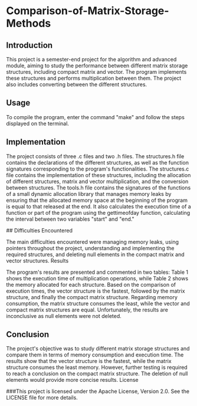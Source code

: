 # Comparison-of-Matrix-Storage-Methods

## Introduction

This project is a semester-end project for the algorithm and advanced module, aiming to study the performance between different matrix storage structures, including compact matrix and vector. The program implements these structures and performs multiplication between them. The project also includes converting between the different structures.

## Usage

To compile the program, enter the command "make" and follow the steps displayed on the terminal.

## Implementation

The project consists of three .c files and two .h files. The structures.h file contains the declarations of the different structures, as well as the function signatures corresponding to the program's functionalities. The structures.c file contains the implementation of these structures, including the allocation of different structures, matrix and vector multiplication, and the conversion between structures. The tools.h file contains the signatures of the functions of a small dynamic allocation library that manages memory leaks by ensuring that the allocated memory space at the beginning of the program is equal to that released at the end. It also calculates the execution time of a function or part of the program using the gettimeofday function, calculating the interval between two variables "start" and "end."

## Difficulties Encountered

The main difficulties encountered were managing memory leaks, using pointers throughout the project, understanding and implementing the required structures, and deleting null elements in the compact matrix and vector structures.
Results

The program's results are presented and commented in two tables: Table 1 shows the execution time of multiplication operations, while Table 2 shows the memory allocated for each structure. Based on the comparison of execution times, the vector structure is the fastest, followed by the matrix structure, and finally the compact matrix structure. Regarding memory consumption, the matrix structure consumes the least, while the vector and compact matrix structures are equal. Unfortunately, the results are inconclusive as null elements were not deleted.

## Conclusion

The project's objective was to study different matrix storage structures and compare them in terms of memory consumption and execution time. The results show that the vector structure is the fastest, while the matrix structure consumes the least memory. However, further testing is required to reach a conclusion on the compact matrix structure. The deletion of null elements would provide more concise results.
License

###This project is licensed under the Apache License, Version 2.0. See the LICENSE file for more details.
